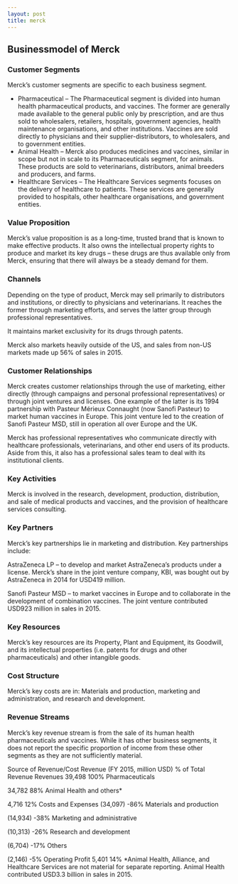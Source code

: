 ```yaml
---
layout: post
title: merck
---
```


Businessmodel of Merck
-----------------------

### Customer Segments

Merck’s customer segments are specific to each business segment.

 * Pharmaceutical – The Pharmaceutical segment is divided into human health pharmaceutical products, and vaccines. The former are generally made available to the general public only by prescription, and are thus sold to wholesalers, retailers, hospitals, government agencies, health maintenance organisations, and other institutions. Vaccines are sold directly to physicians and their supplier-distributors, to wholesalers, and to government entities.
* Animal Health – Merck also produces medicines and vaccines, similar in scope but not in scale to its Pharmaceuticals segment, for animals. These products are sold to veterinarians, distributors, animal breeders and producers, and farms.
* Healthcare Services – The Healthcare Services segments focuses on the delivery of healthcare to patients. These services are generally provided to hospitals, other healthcare organisations, and government entities.
 ### Value Proposition

Merck’s value proposition is as a long-time, trusted brand that is known to make effective products. It also owns the intellectual property rights to produce and market its key drugs – these drugs are thus available only from Merck, ensuring that there will always be a steady demand for them.

### Channels

Depending on the type of product, Merck may sell primarily to distributors and institutions, or directly to physicians and veterinarians. It reaches the former through marketing efforts, and serves the latter group through professional representatives.

It maintains market exclusivity for its drugs through patents.

Merck also markets heavily outside of the US, and sales from non-US markets made up 56% of sales in 2015.

### Customer Relationships

Merck creates customer relationships through the use of marketing, either directly (through campaigns and personal professional representatives) or through joint ventures and licenses. One example of the latter is its 1994 partnership with Pasteur Mérieux Connaught (now Sanofi Pasteur) to market human vaccines in Europe. This joint venture led to the creation of Sanofi Pasteur MSD, still in operation all over Europe and the UK.

Merck has professional representatives who communicate directly with healthcare professionals, veterinarians, and other end users of its products. Aside from this, it also has a professional sales team to deal with its institutional clients.

### Key Activities

Merck is involved in the research, development, production, distribution, and sale of medical products and vaccines, and the provision of healthcare services consulting.

### Key Partners

Merck’s key partnerships lie in marketing and distribution. Key partnerships include:

AstraZeneca LP – to develop and market AstraZeneca’s products under a license. Merck’s share in the joint venture company, KBI, was bought out by AstraZeneca in 2014 for USD419 million.

Sanofi Pasteur MSD – to market vaccines in Europe and to collaborate in the development of combination vaccines. The joint venture contributed USD923 million in sales in 2015.

### Key Resources

Merck’s key resources are its Property, Plant and Equipment, its Goodwill, and its intellectual properties (i.e. patents for drugs and other pharmaceuticals) and other intangible goods.

### Cost Structure

Merck’s key costs are in: Materials and production, marketing and administration, and research and development.

### Revenue Streams

Merck’s key revenue stream is from the sale of its human health pharmaceuticals and vaccines. While it has other business segments, it does not report the specific proportion of income from these other segments as they are not sufficiently material.

   Source of Revenue/Cost Revenue (FY 2015, million USD) % of Total Revenue   Revenues 39,498 100%    Pharmaceuticals

 34,782 88%    Animal Health and others*

 4,716 12%   Costs and Expenses (34,097) -86%    Materials and production

 (14,934) -38%    Marketing and administrative

 (10,313) -26%    Research and development

 (6,704) -17%    Others

 (2,146) -5%   Operating Profit 5,401 14%    *Animal Health, Alliance, and Healthcare Services are not material for separate reporting. Animal Health contributed USD3.3 billion in sales in 2015.
